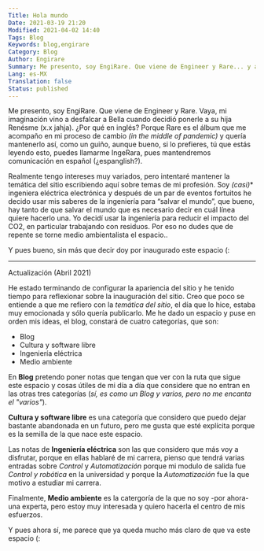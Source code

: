 ```yaml
---
Title: Hola mundo
Date: 2021-03-19 21:20
Modified: 2021-04-02 14:40
Tags: Blog
Keywords: blog,engirare
Category: Blog
Author: Engirare
Summary: Me presento, soy EngiRare. Que viene de Engineer y Rare... y aquí doy por inaugurado este espacio (:
Lang: es-MX
Translation: false
Status: published
---
```


Me presento, soy EngiRare. Que viene de Engineer y Rare. Vaya, mi imaginación vino a desfalcar a Bella cuando decidió ponerle a su hija Renésme (x.x jahja). ¿Por qué en inglés? Porque Rare es el álbum que me acompaño en mi proceso de cambio _(in the middle of pandemic)_ y quería mantenerlo así, como un guiño, aunque bueno, si lo prefieres, tú que estás leyendo esto, puedes llamarme IngeRara, pues mantendremos comunicación en español (¿espanglish?).

Realmente tengo intereses muy variados, pero intentaré mantener la temática del sitio escribiendo aquí sobre temas de mi profesión. Soy **(casi*)** ingeniera eléctrica electrónica y después de un par de eventos fortuitos he decido usar mis saberes de la ingeniería para “salvar el mundo”, que bueno, hay tanto de que salvar el mundo que es necesario decir en cuál línea quiere hacerlo una. Yo decidí usar la ingeniería para reducir el impacto del CO2, en particular trabajando con residuos. Por eso no dudes que de repente se torne medio ambientalista el espacio..

Y pues bueno, sin más que decir doy por inaugurado este espacio (:

____

Actualización (Abril 2021)

He estado terminando de configurar la apariencia del sitio y he tenido tiempo para reflexionar sobre la inauguración del sitio. Creo que poco se entiende a que me refiero con la _temática del sitio_, el día que lo hice, estaba muy emocionada y sólo quería publicarlo. Me he dado un espacio y puse en orden mis ideas, el blog, constará de cuatro categorías, que son:

- Blog
- Cultura y software libre
- Ingeniería eléctrica
- Medio ambiente

En __Blog__ pretendo poner notas que tengan que ver con la ruta que sigue este espacio y cosas útiles de mi día a día que considere que no entran en las otras tres categorías (_sí, es como un Blog y varios, pero no me encanta el "varios"_).

__Cultura y software libre__ es una categoría que considero que puedo dejar bastante abandonada en un futuro, pero me gusta que esté explícita porque es la semilla de la que nace este espacio.

Las notas de __Ingeniería eléctrica__ son las que considero que más voy a disfrutar, porque en ellas hablaré de mi carrera, pienso que tendrá varias entradas sobre _Control_ y _Automatización_ porque mi modulo de salida fue _Control y robótica_ en la universidad y porque la _Automatización_ fue la que motivo a estudiar mi carrera.

Finalmente, __Medio ambiente__ es la catergoría de la que no soy -por ahora- una experta, pero estoy muy interesada y quiero hacerla el centro de mis esfuerzos.

Y pues ahora sí, me parece que ya queda mucho más claro de que va este espacio (:
 
